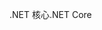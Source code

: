 <span data-ttu-id="8a327-101">.NET 核心</span><span class="sxs-lookup"><span data-stu-id="8a327-101">.NET Core</span></span>